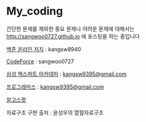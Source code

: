 # My_coding

간단한 문제를 제외한 중요 문제나 어려운 문제에 대해서는 http://sangwoo0727.github.io 에 포스팅을 하는 중입니다

[백준 온라인 저지](https://www.acmicpc.net/) : kangsw8940

[CodeForce](https://codeforces.com/) : sangwoo0727

[삼성 엑스퍼트 아카데미](https://swexpertacademy.com) : kangsw9395@gmail.com

[프로그래머스](https://programmers.co.kr/) : kangsw9395@gmail.com

[알고스팟](https://algospot.com/)

자료구조 구현 출처 : 윤성우의 열혈자료구조 
